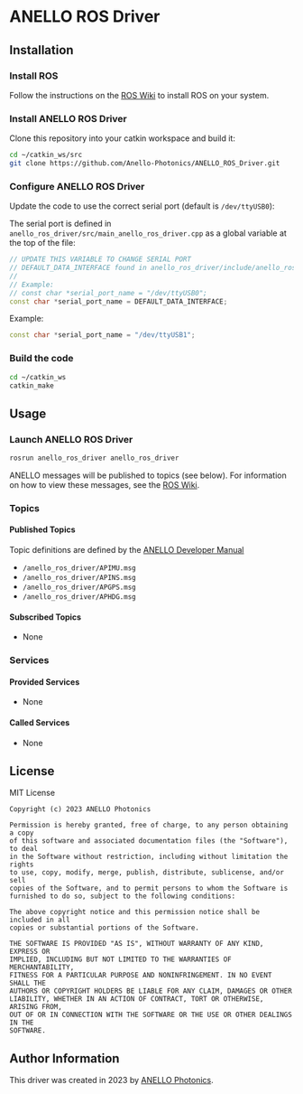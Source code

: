 # ANELLO ROS Driver

## Installation

### Install ROS

Follow the instructions on the [ROS Wiki](http://wiki.ros.org/ROS/Installation) to install ROS on your system.

### Install ANELLO ROS Driver

Clone this repository into your catkin workspace and build it:

```bash
cd ~/catkin_ws/src
git clone https://github.com/Anello-Photonics/ANELLO_ROS_Driver.git
```

### Configure ANELLO ROS Driver

Update the code to use the correct serial port (default is `/dev/ttyUSB0`):

The serial port is defined in `anello_ros_driver/src/main_anello_ros_driver.cpp` as a global variable at the top of the file:

```c++
// UPDATE THIS VARIABLE TO CHANGE SERIAL PORT
// DEFAULT_DATA_INTERFACE found in anello_ros_driver/include/anello_ros_driver/serial_interface.h
//
// Example:
// const char *serial_port_name = "/dev/ttyUSB0";
const char *serial_port_name = DEFAULT_DATA_INTERFACE;
```

Example:

```c++
const char *serial_port_name = "/dev/ttyUSB1";
```

### Build the code

```bash
cd ~/catkin_ws
catkin_make
```

## Usage

### Launch ANELLO ROS Driver

```bash
rosrun anello_ros_driver anello_ros_driver
```

ANELLO messages will be published to topics (see below). For information on how to view these messages, see the [ROS Wiki](http://wiki.ros.org/ROS/Tutorials/UnderstandingTopics).

### Topics

#### Published Topics

Topic definitions are defined by the [ANELLO Developer Manual](https://docs-a1.readthedocs.io/en/latest/communication_messaging.html#ascii-data-output-messages)

* `/anello_ros_driver/APIMU.msg`
* `/anello_ros_driver/APINS.msg`
* `/anello_ros_driver/APGPS.msg`
* `/anello_ros_driver/APHDG.msg`

#### Subscribed Topics

* None

### Services

#### Provided Services

* None

#### Called Services

* None

## License

MIT License

```text
Copyright (c) 2023 ANELLO Photonics

Permission is hereby granted, free of charge, to any person obtaining a copy
of this software and associated documentation files (the "Software"), to deal
in the Software without restriction, including without limitation the rights
to use, copy, modify, merge, publish, distribute, sublicense, and/or sell
copies of the Software, and to permit persons to whom the Software is
furnished to do so, subject to the following conditions:

The above copyright notice and this permission notice shall be included in all
copies or substantial portions of the Software.

THE SOFTWARE IS PROVIDED "AS IS", WITHOUT WARRANTY OF ANY KIND, EXPRESS OR
IMPLIED, INCLUDING BUT NOT LIMITED TO THE WARRANTIES OF MERCHANTABILITY,
FITNESS FOR A PARTICULAR PURPOSE AND NONINFRINGEMENT. IN NO EVENT SHALL THE
AUTHORS OR COPYRIGHT HOLDERS BE LIABLE FOR ANY CLAIM, DAMAGES OR OTHER
LIABILITY, WHETHER IN AN ACTION OF CONTRACT, TORT OR OTHERWISE, ARISING FROM,
OUT OF OR IN CONNECTION WITH THE SOFTWARE OR THE USE OR OTHER DEALINGS IN THE
SOFTWARE.

```

## Author Information

This driver was created in 2023 by [ANELLO Photonics](https://www.anellophotonics.com/).
